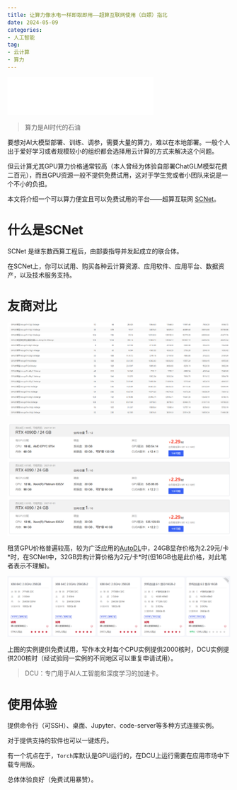 ```yaml
---
title: 让算力像水电一样即取即用——超算互联网使用（白嫖）指北
date: 2024-05-09
categories:
- 人工智能
tag: 
- 云计算
- 算力
---
```


<iframe frameborder="no" border="0" marginwidth="0" marginheight="0" width=330 height=86 src="//music.163.com/outchain/player?type=2&id=1363948882&auto=0&height=66"></iframe>

> 算力是AI时代的石油

要想对AI大模型部署、训练、调参，需要大量的算力，难以在本地部署。一般个人出于爱好学习或者规模较小的组织都会选择用云计算的方式来解决这个问题。

但云计算尤其GPU算力价格通常较高（本人曾经为体验自部署ChatGLM模型花费二百元），而且GPU资源一般不提供免费试用，这对于学生党或者小团队来说是一个不小的负担。

本文将介绍一个可以算力便宜且可以免费试用的平台——超算互联网 [SCNet](https://scnet.cn/)。

<!--more-->

# 什么是SCNet

SCNet 是继东数西算工程后，由部委指导并发起成立的联合体。

在SCNet上，你可以试用、购买各种云计算资源、应用软件、应用平台、数据资产，以及技术服务支持。

# 友商对比

![scnet1](https://raw.githubusercontent.com/Rayminn/img/main/scnet1.png)

![scnet2](https://raw.githubusercontent.com/Rayminn/img/main/scnet2.png)

租赁GPU价格普遍较高，较为广泛应用的[AutoDL](https://www.autodl.com/)中，24GB显存价格为2.29元/卡\*时，在SCNet中，32GB异构计算价格为2元/卡\*时(但16GB也是此价格，对此笔者表示不理解)。

![scnet3](https://raw.githubusercontent.com/Rayminn/img/main/scnet3.png)

上图的实例提供免费试用，写作本文时每个CPU实例提供2000核时，DCU实例提供200核时（经试验同一实例的不同地区可以重复申请试用）。

> DCU：专门用于AI人工智能和深度学习的加速卡。

# 使用体验

提供命令行（可SSH）、桌面、Jupyter、code-server等多种方式连接实例。

对于提供支持的软件也可以一键炼丹。

有一个坑点在于，`Torch`库默认是GPU运行的，在DCU上运行需要在应用市场中下载专用版。

总体体验良好（免费试用暴赞）。